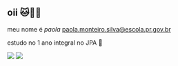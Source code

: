 ## oii 🐱🩷💮
meu nome é *paola*
paola.monteiro.silva@escola.pr.gov.br 

estudo no 1 ano integral no JPA 🤙

![](https://media.giphy.com/media/3ohs7J2aQBUeZmMtfG/giphy.gif?cid=790b7611emx58382h323j4v0dgprt17hvafms84b7jew45ro&ep=v1_gifs_search&rid=giphy.gif&ct=g)
![](https://media.giphy.com/media/8YXEehuohcPDPh7y3Y/giphy.gif?cid=790b76115ertgpjmp3ww3yog8ptbxkjly2ryh0l3wrv4l9mq&ep=v1_gifs_search&rid=giphy.gif&ct=g)





<!--
**paolaaaaaaaaaaaa/paolaaaaaaaaaaaa** is a ✨ _special_ ✨ repository because its `README.md` (this file) appears on your GitHub profile.

Here are some ideas to get you started:

- 🔭 I’m currently working on ...
- 🌱 I’m currently learning ...
- 👯 I’m looking to collaborate on ...
- 🤔 I’m looking for help with ...
- 💬 Ask me about ...
- 📫 How to reach me: ...
- 😄 Pronouns: ...
- ⚡ Fun fact: ...
-->
